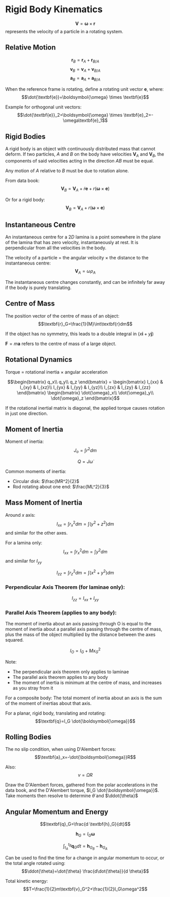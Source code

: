 # Rigid Body Kinematics

$$\textbf{V}=\boldsymbol{\omega}\times \textbf{r}$$
represents the velocity of a particle in a rotating system.

## Relative Motion
$$\textbf{r}_B=\textbf{r}_A + \textbf{r}_{B/A}$$
$$\textbf{v}_B=\textbf{v}_A + \textbf{v}_{B/A}$$
$$\textbf{a}_B=\textbf{a}_A + \textbf{a}_{B/A}$$

When the reference frame is rotating, define a rotating unit vector $\textbf{e}$, where:
$$\dot{\textbf{e}}=\boldsymbol{\omega} \times \textbf{e}$$

Example for orthogonal unit vectors:
$$\dot{\textbf{e}}_2=\boldsymbol{\omega} \times \textbf{e}_2=-\omega\textbf{e}_1$$

## Rigid Bodies
A rigid body is an object with continuously distributed mass that cannot deform. If two particles, $A$ and $B$ on the body have velocities $\textbf{V}_A$ and $\textbf{V}_B$, the components of said velocities acting in the direction $AB$ must be equal.

Any motion of $A$ relative to $B$ must be due to rotation alone.

From data book:
$$\textbf{V}_B=\textbf{V}_A+\dot{r}\textbf{e}+r(\boldsymbol{\omega}\times \textbf{e})$$

Or for a rigid body:
$$\textbf{V}_B=\textbf{V}_A+r(\boldsymbol{\omega}\times \textbf{e})$$

## Instantaneous Centre
An instantaneous centre for a $2D$ lamina is a point somewhere in the plane of the lamina that has zero velocity, instantaneously at rest. It is perpendicular from all the velocities in the body.

The velocity of a particle = the angular velocity $\times$ the distance to the instantaneous centre:
$$\textbf{V}_A=\omega \rho_A$$

The instantaneous centre changes constantly, and can be infinitely far away if the body is purely translating.

## Centre of Mass
The position vector of the centre of mass of an object:
$$\textbf{r}_G=\frac{1}{M}\int\textbf{r}dm$$

If the object has no symmetry, this leads to a double integral in $(x\textbf{i}+y\textbf{j})$

$\textbf{F}=m\textbf{a}$ refers to the centre of mass of a large object.

## Rotational Dynamics
Torque = rotational inertia $\times$ angular acceleration

$$\begin{bmatrix}
q_x\\
q_y\\
q_z
\end{bmatrix} =
\begin{bmatrix}
I_{xx} & I_{xy} & I_{xz}\\
I_{yx} & I_{yy} & I_{yz}\\
I_{zx} & I_{zy} & I_{zz}
\end{bmatrix}
\begin{bmatrix}
\dot{\omega}_x\\
\dot{\omega}_y\\
\dot{\omega}_z
\end{bmatrix}$$

If the rotational inertial matrix is diagonal, the applied torque causes rotation in just one direction.

## Moment of Inertia
Moment of inertia:
$$J_o=\int r^2 dm$$

$$Q=J\dot{\omega}$$

Common moments of inertia:
- Circular disk: $\frac{MR^2}{2}$
- Rod rotating about one end: $\frac{ML^2}{3}$

## Mass Moment of Inertia
Around $x$ axis:
$$I_{xx}=\int r_x^2 dm = \int (y^2+z^2)dm$$
and similar for the other axes.

For a lamina only:
$$I_{xx}=\int r_x^2 dm = \int y^2dm$$
and similar for $I_{yy}$

$$I_{zz}=\int r_z^2 dm = \int (x^2+y^2)dm$$

### Perpendicular Axis Theorem (for laminae only):
$$I_{zz}=I_{xx}+I_{yy}$$

### Parallel Axis Theorem (applies to any body):
The moment of inertia about an axis passing through O is equal to the moment of inertia about a parallel axis passing through the centre of mass, plus the mass of the object multiplied by the distance between the axes squared.

$$I_O=I_G+Mx_G^2$$

Note:
- The perpendicular axis theorem only applies to laminae
- The parallel axis theorem applies to any body
- The moment of inertia is minimum at the centre of mass, and increases as you stray from it

For a composite body: The total moment of inertia about an axis is the sum of the moment of inertias about that axis.

For a planar, rigid body, translating and rotating:
$$\textbf{q}=I_G \dot{\boldsymbol{\omega}}$$

## Rolling Bodies
The no slip condition, when using D'Alembert forces:
$$\textbf{a}_x=-\dot{\boldsymbol{\omega}}R$$

Also:
$$v=\Omega R$$

Draw the D'Alembert forces, gathered from the polar accelerations in the data book, and the D'Alembert torque, $I_G \dot{\boldsymbol{\omega}}$. Take moments then resolve to determine $\dot{\theta}$ and $\ddot{\theta}$

## Angular Momentum and Energy

$$\textbf{q}_G=\frac{d \textbf{h}_G}{dt}$$

$$\textbf{h}_G = I_G \boldsymbol{\omega}$$

$$\int_{t_A}^{t_B} \textbf{q}_G dt=\textbf{h}_{G_B}-\textbf{h}_{G_A}$$

Can be used to find the time for a change in angular momentum to occur, or the total angle rotated using:
$$\ddot{\theta}=\dot{\theta} \frac{d\dot{\theta}}{d \theta}$$

Total kinetic energy:
$$T=\frac{1}{2}m\textbf{v}_G^2+\frac{1}{2}I_G\omega^2$$
